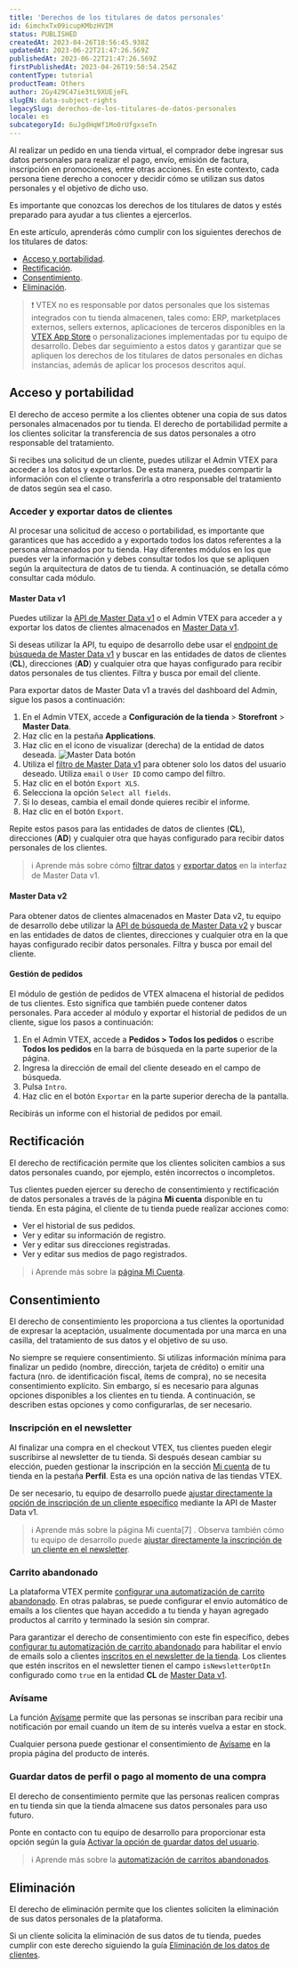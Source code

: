 ```yaml
---
title: 'Derechos de los titulares de datos personales'
id: 6imchxTx09icupKMbzHVIM
status: PUBLISHED
createdAt: 2023-04-26T18:56:45.938Z
updatedAt: 2023-06-22T21:47:26.569Z
publishedAt: 2023-06-22T21:47:26.569Z
firstPublishedAt: 2023-04-26T19:50:54.254Z
contentType: tutorial
productTeam: Others
author: 2Gy429C47ie3tL9XUEjeFL
slugEN: data-subject-rights
legacySlug: derechos-de-los-titulares-de-datos-personales
locale: es
subcategoryId: 6uJgdHqWf1Mo0rUfgxseTn
---
```


Al realizar un pedido en una tienda virtual, el comprador debe ingresar sus datos personales para realizar el pago, envío, emisión de factura, inscripción en promociones, entre otras acciones. En este contexto, cada persona tiene derecho a conocer y decidir cómo se utilizan sus datos personales y el objetivo de dicho uso.

Es importante que conozcas los derechos de los titulares de datos y estés preparado para ayudar a tus clientes a ejercerlos.

En este artículo, aprenderás cómo cumplir con los siguientes derechos de los titulares de datos:
- [Acceso y portabilidad](#acceso-y-portabilidad).
- [Rectificación](#rectificacion).
- [Consentimiento](#consentimiento).
- [Eliminación](#eliminacion).

> ❗ VTEX no es responsable por datos personales que los sistemas integrados con tu tienda almacenen, tales como: ERP, marketplaces externos, sellers externos, aplicaciones de terceros disponibles en la [VTEX App Store](https://help.vtex.com/es/tutorial/visao-geral-apps--4xfsHXyAQTjbZNuiKl6Y0e) o personalizaciones implementadas por tu equipo de desarrollo. Debes dar seguimiento a estos datos y garantizar que se apliquen los derechos de los titulares de datos personales en dichas instancias, además de aplicar los procesos descritos aquí.

## Acceso y portabilidad

El derecho de acceso permite a los clientes obtener una copia de sus datos personales almacenados por tu tienda. El derecho de portabilidad permite a los clientes solicitar la transferencia de sus datos personales a otro responsable del tratamiento.

Si recibes una solicitud de un cliente, puedes utilizar el Admin VTEX para acceder a los datos y exportarlos. De esta manera, puedes compartir la información con el cliente o transferirla a otro responsable del tratamiento de datos según sea el caso.

### Acceder y exportar datos de clientes

Al procesar una solicitud de acceso o portabilidad, es importante que garantices que has accedido a y exportado todos los datos referentes a la persona almacenados por tu tienda. Hay diferentes módulos en los que puedes ver la información y debes consultar todos los que se apliquen según la arquitectura de datos de tu tienda. A continuación, se detalla cómo consultar cada módulo.

#### Master Data v1

Puedes utilizar la [API de Master Data v1](https://developers.vtex.com/docs/api-reference/masterdata-api#get-/api/dataentities/-acronym-/search) o el Admin VTEX para acceder a y exportar los datos de clientes almacenados en [Master Data v1](https://help.vtex.com/es/tutorial/master-data--4otjBnR27u4WUIciQsmkAw).

Si deseas utilizar la API, tu equipo de desarrollo debe usar el [endpoint de búsqueda de Master Data v1](https://developers.vtex.com/docs/api-reference/masterdata-api#get-/api/dataentities/-acronym-/search) y buscar en las entidades de datos de clientes (**CL**), direcciones (**AD**) y cualquier otra que hayas configurado para recibir datos personales de tus clientes. Filtra y busca por email del cliente.

Para exportar datos de Master Data v1 a través del dashboard del Admin, sigue los pasos a continuación:

1. En el Admin VTEX, accede a **Configuración de la tienda** > **Storefront** > **Master Data**.
2. Haz clic en la pestaña **Applications**.
3. Haz clic en el ícono de visualizar (derecha) de la entidad de datos deseada.
![Master Data botón](https://raw.githubusercontent.com/vtexdocs/help-center-content/refs/heads/main/docs/es/tutorials/seguridad/seguridad-para-comerciantes/derechos-de-los-titulares-de-datos-personales_1.png)
4. Utiliza el [filtro de Master Data v1](https://help.vtex.com/es/tutorial/filtering-data-on-master-data--tutorials_778) para obtener solo los datos del usuario deseado. Utiliza `email` o `User ID` como campo del filtro.
5. Haz clic en el botón `Export XLS`.
6. Selecciona la opción `Select all fields`.
7. Si lo deseas, cambia el email donde quieres recibir el informe.
8. Haz clic en el botón `Export`.

Repite estos pasos para las entidades de datos de clientes (**CL**), direcciones (**AD**) y cualquier otra que hayas configurado para recibir datos personales de los clientes.

> ℹ️ Aprende más sobre cómo [filtrar datos](https://help.vtex.com/tutorial/filtering-data-on-master-data--tutorials_778#how-to-use-filters) y [exportar datos](https://help.vtex.com/es/tutorial/exporting-data--tutorials_1125) en la interfaz de Master Data v1.

#### Master Data v2

Para obtener datos de clientes almacenados en Master Data v2, tu equipo de desarrollo debe utilizar la [API de búsqueda de Master Data v2](https://developers.vtex.com/docs/api-reference/master-data-api-v2#get-/api/dataentities/-dataEntityName-/search) y buscar en las entidades de datos de clientes, direcciones y cualquier otra en la que hayas configurado recibir datos personales. Filtra y busca por email del cliente.

#### Gestión de pedidos

El módulo de gestión de pedidos de VTEX almacena el historial de pedidos de tus clientes. Esto significa que también puede contener datos personales. Para acceder al módulo y exportar el historial de pedidos de un cliente, sigue los pasos a continuación:

1. En el Admin VTEX, accede a **Pedidos > Todos los pedidos** o escribe **Todos los pedidos** en la barra de búsqueda en la parte superior de la página. 
2. Ingresa la dirección de email del cliente deseado en el campo de búsqueda.
3. Pulsa `Intro`.
4. Haz clic en el botón `Exportar` en la parte superior derecha de la pantalla.

Recibirás un informe con el historial de pedidos por email.

## Rectificación

El derecho de rectificación permite que los clientes soliciten cambios a sus datos personales cuando, por ejemplo, estén incorrectos o incompletos.

Tus clientes pueden ejercer su derecho de consentimiento y rectificación de datos personales a través de la página **Mi cuenta** disponible en tu tienda. En esta página, el cliente de tu tienda puede realizar acciones como:

- Ver el historial de sus pedidos.
- Ver y editar su información de registro.
- Ver y editar sus direcciones registradas.
- Ver y editar sus medios de pago registrados.

> ℹ️ Aprende más sobre la [página Mi Cuenta](https://help.vtex.com/es/tutorial/como-funciona-a-minha-conta--2BQ3GiqhqGJTXsWVuio3Xh).

## Consentimiento

El derecho de consentimiento les proporciona a tus clientes la oportunidad de expresar la aceptación, usualmente documentada por una marca en una casilla, del tratamiento de sus datos y el objetivo de su uso.

No siempre se requiere consentimiento. Si utilizas información mínima para finalizar un pedido (nombre, dirección, tarjeta de crédito) o emitir una factura (nro. de identificación fiscal, ítems de compra), no se necesita consentimiento explícito. Sin embargo, sí es necesario para algunas opciones disponibles a los clientes en tu tienda. A continuación, se describen estas opciones y como configurarlas, de ser necesario.

### Inscripción en el newsletter

Al finalizar una compra en el checkout VTEX, tus clientes pueden elegir suscribirse al newsletter de tu tienda. Si después desean cambiar su elección, pueden gestionar la inscripción en la sección [Mi cuenta](https://help.vtex.com/es/tutorial/como-funciona-a-minha-conta--2BQ3GiqhqGJTXsWVuio3Xh) de tu tienda en la pestaña **Perfil**. Esta es una opción nativa de las tiendas VTEX.

De ser necesario, tu equipo de desarrollo puede [ajustar directamente la opción de inscripción de un cliente específico](https://developers.vtex.com/docs/guides/newsletter-inclusion-master-data-v1) mediante la API de Master Data v1.

> ℹ️ Aprende más sobre la página Mi cuenta[7] . Observa también cómo tu equipo de desarrollo puede [ajustar directamente la inscripción de un cliente en el newsletter](https://developers.vtex.com/docs/guides/newsletter-inclusion-master-data-v1).

### Carrito abandonado

La plataforma VTEX permite [configurar una automatización de carrito abandonado](https://help.vtex.com/es/tutorial/configurar-carrinho-abandonado--tutorials_740). En otras palabras, se puede configurar el envío automático de emails a los clientes que hayan accedido a tu tienda y hayan agregado productos al carrito y terminado la sesión sin comprar.

Para garantizar el derecho de consentimiento con este fin específico, debes [configurar tu automatización de carrito abandonado](https://help.vtex.com/es/tutorial/configurar-carrinho-abandonado--tutorials_740) para habilitar el envío de emails solo a clientes [inscritos en el newsletter de la tienda](#inscripcion-en-el-newsletter). Los clientes que estén inscritos en el newsletter tienen el campo `isNewsletterOptIn` configurado como `true` en la entidad **CL** de [Master Data v1](https://help.vtex.com/es/tutorial/master-data--4otjBnR27u4WUIciQsmkAw).

### Avísame

La función [Avísame](https://help.vtex.com/es/tutorial/configurar-a-opcao-avise-me--2VqVifQuf6Co2KG048Yu6e) permite que las personas se inscriban para recibir una notificación por email cuando un ítem de su interés vuelva a estar en stock.

Cualquier persona puede gestionar el consentimiento de [Avísame](https://help.vtex.com/es/tutorial/configurar-a-opcao-avise-me--2VqVifQuf6Co2KG048Yu6e) en la propia página del producto de interés.

### Guardar datos de perfil o pago al momento de una compra

El derecho de consentimiento permite que las personas realicen compras en tu tienda sin que la tienda almacene sus datos personales para uso futuro.

Ponte en contacto con tu equipo de desarrollo para proporcionar esta opción según la guía [Activar la opción de guardar datos del usuario](https://developers.vtex.com/docs/guides/enable-the-save-user-data-opt-in).

> ℹ️ Aprende más sobre la [automatización de carritos abandonados](https://help.vtex.com/es/tutorial/configurar-carrinho-abandonado--tutorials_740).

## Eliminación

El derecho de eliminación permite que los clientes soliciten la eliminación de sus datos personales de la plataforma.

Si un cliente solicita la eliminación de sus datos de tu tienda, puedes cumplir con este derecho siguiendo la guía [Eliminación de los datos de clientes](https://help.vtex.com/es/tutorial/exclusao-de-dados-de-clientes--1R9Fn7A06Ifj4R9YD4JTKU).

